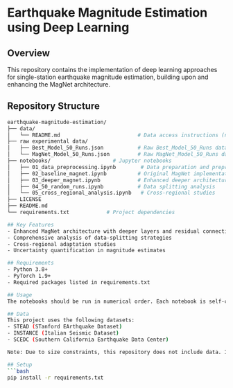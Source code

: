 # Earthquake Magnitude Estimation using Deep Learning

## Overview
This repository contains the implementation of deep learning approaches for single-station earthquake magnitude estimation, building upon and enhancing the MagNet architecture.

## Repository Structure
```bash
earthquake-magnitude-estimation/
├── data/
│   └── README.md                         # Data access instructions (no actual data)
├── raw experimental data/
│   ├── Best_Model_50_Runs.json           # Raw Best_Model_50_Runs data
│   └── MagNet_Model_50_Runs.json         # Raw MagNet_Model_50_Runs data
├── notebooks/                    # Jupyter notebooks
│   ├── 01_data_preprocessing.ipynb        # Data preparation and preprocessing
│   ├── 02_baseline_magnet.ipynb          # Original MagNet implementation
│   ├── 03_deeper_magnet.ipynb            # Enhanced deeper architecture
│   ├── 04_50_random_runs.ipynb           # Data splitting analysis
│   └── 05_cross_regional_analysis.ipynb   # Cross-regional studies
├── LICENSE
├── README.md
└── requirements.txt            # Project dependencies

## Key Features
- Enhanced MagNet architecture with deeper layers and residual connections
- Comprehensive analysis of data-splitting strategies
- Cross-regional adaptation studies
- Uncertainty quantification in magnitude estimates

## Requirements
- Python 3.8+
- PyTorch 1.9+
- Required packages listed in requirements.txt

## Usage
The notebooks should be run in numerical order. Each notebook is self-contained with detailed documentation and comments.

## Data
This project uses the following datasets:
- STEAD (STanford EArthquake Dataset)
- INSTANCE (Italian Seismic Dataset)
- SCEDC (Southern California Earthquake Data Center)

Note: Due to size constraints, this repository does not include data. Instructions for data access are provided in data/README.md

## Setup
```bash
pip install -r requirements.txt
